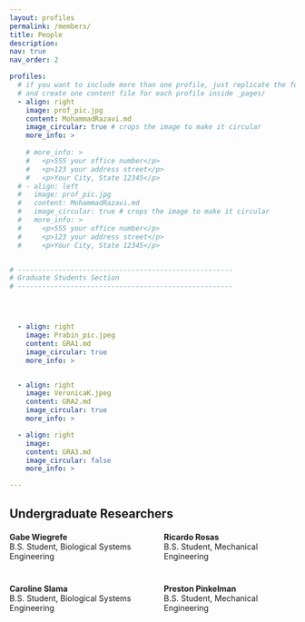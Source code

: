 ```yaml
---
layout: profiles
permalink: /members/
title: People
description: 
nav: true
nav_order: 2

profiles:
  # if you want to include more than one profile, just replicate the following block
  # and create one content file for each profile inside _pages/
  - align: right
    image: prof_pic.jpg
    content: MohammadRazavi.md
    image_circular: true # crops the image to make it circular
    more_info: >
    
    # more_info: >
    #   <p>555 your office number</p>
    #   <p>123 your address street</p>
    #   <p>Your City, State 12345</p>
  # - align: left
  #   image: prof_pic.jpg
  #   content: MohammadRazavi.md
  #   image_circular: true # crops the image to make it circular
  #   more_info: >
  #     <p>555 your office number</p>
  #     <p>123 your address street</p>
  #     <p>Your City, State 12345</p>


# -----------------------------------------------------
# Graduate Students Section
# -----------------------------------------------------




  - align: right
    image: Prabin_pic.jpeg
    content: GRA1.md
    image_circular: true
    more_info: >


  - align: right
    image: VeronicaK.jpeg
    content: GRA2.md
    image_circular: true
    more_info: >

  - align: right
    image: 
    content: GRA3.md
    image_circular: false
    more_info: >

---
```


## Undergraduate Researchers

<div style="display:flex; flex-wrap:wrap; gap:40px; margin-top:20px;">
  <div style="flex:1 1 200px;">
    <strong>Gabe Wiegrefe</strong><br>
    B.S. Student, Biological Systems Engineering
  </div>

  <div style="flex:1 1 200px;">
    <strong>Ricardo Rosas</strong><br>
    B.S. Student, Mechanical Engineering
  </div>

  <div style="flex:1 1 200px;">
    <strong>Caroline Slama</strong><br>
    B.S. Student, Biological Systems Engineering
  </div>

  <div style="flex:1 1 200px;">
    <strong>Preston Pinkelman</strong><br>
    B.S. Student, Mechanical Engineering
  </div>
</div>